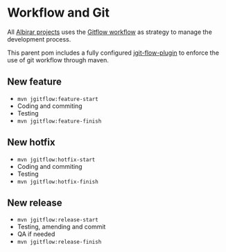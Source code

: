 # Workflow and Git

All [Albirar projects](https://albirar.cat) uses the [Gitflow workflow](https://www.atlassian.com/git/tutorials/comparing-workflows/gitflow-workflow) as strategy to manage the development process.

This parent pom includes a fully configured [jgit-flow-plugin](https://bitbucket.org/atlassian/jgit-flow/wiki/Home "jgit-flow plugin") to enforce the use of git workflow through maven.

## New feature

* `mvn jgitflow:feature-start`
* Coding and commiting
* Testing
* `mvn jgitflow:feature-finish`

## New hotfix

* `mvn jgitflow:hotfix-start`
* Coding and commiting
* Testing
* `mvn jgitflow:hotfix-finish`

## New release

* `mvn jgitflow:release-start`
* Testing, amending and commit
* QA if needed
* `mvn jgitflow:release-finish`


